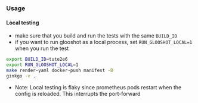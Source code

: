 
### Usage
#### Local testing
- make sure that you build and run the tests with the same `BUILD_ID`
- if you want to run glooshot as a local process, set `RUN_GLOOSHOT_LOCAL=1` when you run the test
```bash
export BUILD_ID=tute2e6
export RUN_GLOOSHOT_LOCAL=1
make render-yaml docker-push manifest -B
ginkgo -v .
```
- Note: Local testing is flaky since prometheus pods restart when the config is reloaded.
This interrupts the port-forward
